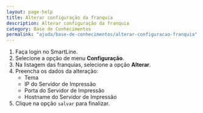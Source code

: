 ```yaml
---
layout: page-help
title: Alterar configuração da franquia
description: Alterar configuração da franquia
category: Base de Conhecimentos
permalink: "ajuda/base-de-conhecimentos/alterar-configuracao-franquia"
---
```


<!-- # Alterar configuração da franquia -->

1. Faça login no SmartLine.
2. Selecione a opção de menu **Configuração**.
3. Na listagem das franquias, selecione a opção **Alterar**.
4. Preencha os dados da alteração:
	- Tema
	- IP do Servidor de Impressão
	- Porta do Servidor de Impressão
    - Hostname do Servidor de Impressão
5. Clique na opção `salvar` para finalizar.